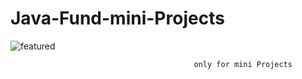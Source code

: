 # Java-Fund-mini-Projects

![featured](https://github.com/StanimirBogdanov1/Java-Fund-mini-Projects/assets/151448770/d17cd8fd-309d-4e93-8177-31401427e180)

                                             only for mini Projects
